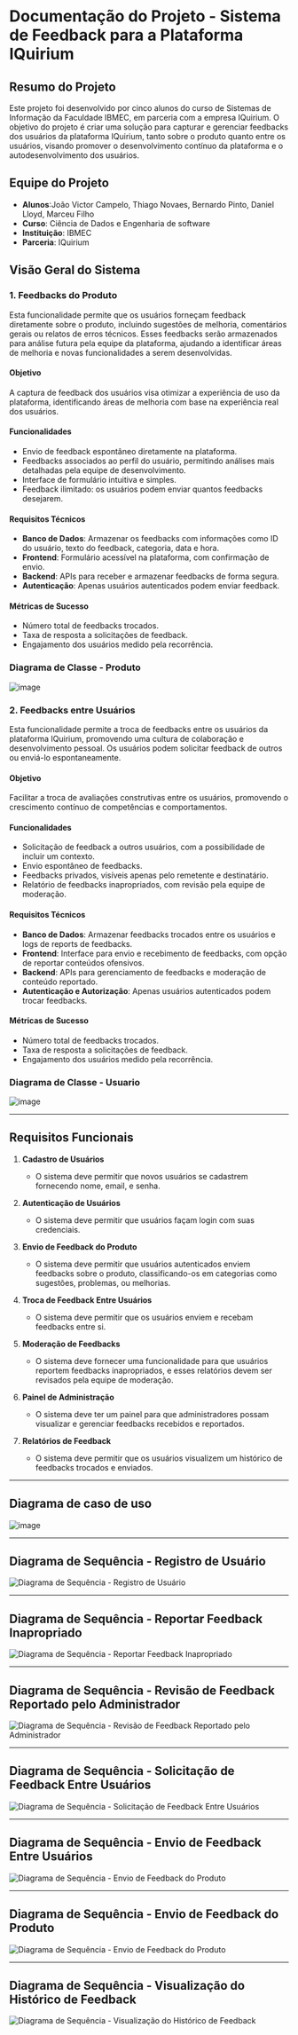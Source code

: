 # Documentação do Projeto - Sistema de Feedback para a Plataforma IQuirium

## Resumo do Projeto
Este projeto foi desenvolvido por cinco alunos do curso de Sistemas de Informação da Faculdade IBMEC, em parceria com a empresa IQuirium. O objetivo do projeto é criar uma solução para capturar e gerenciar feedbacks dos usuários da plataforma IQuirium, tanto sobre o produto quanto entre os usuários, visando promover o desenvolvimento contínuo da plataforma e o autodesenvolvimento dos usuários.

## Equipe do Projeto
- **Alunos**:João Victor Campelo, Thiago Novaes, Bernardo Pinto, Daniel Lloyd, Marceu Filho
- **Curso**: Ciência de Dados e Engenharia de software 
- **Instituição**: IBMEC
- **Parceria**: IQuirium

## Visão Geral do Sistema

### 1. Feedbacks do Produto
Esta funcionalidade permite que os usuários forneçam feedback diretamente sobre o produto, incluindo sugestões de melhoria, comentários gerais ou relatos de erros técnicos. Esses feedbacks serão armazenados para análise futura pela equipe da plataforma, ajudando a identificar áreas de melhoria e novas funcionalidades a serem desenvolvidas.

#### Objetivo
A captura de feedback dos usuários visa otimizar a experiência de uso da plataforma, identificando áreas de melhoria com base na experiência real dos usuários.

#### Funcionalidades
- Envio de feedback espontâneo diretamente na plataforma.
- Feedbacks associados ao perfil do usuário, permitindo análises mais detalhadas pela equipe de desenvolvimento.
- Interface de formulário intuitiva e simples.
- Feedback ilimitado: os usuários podem enviar quantos feedbacks desejarem.

#### Requisitos Técnicos
- **Banco de Dados**: Armazenar os feedbacks com informações como ID do usuário, texto do feedback, categoria, data e hora.
- **Frontend**: Formulário acessível na plataforma, com confirmação de envio.
- **Backend**: APIs para receber e armazenar feedbacks de forma segura.
- **Autenticação**: Apenas usuários autenticados podem enviar feedback.

#### Métricas de Sucesso
- Número total de feedbacks trocados.
- Taxa de resposta a solicitações de feedback.
- Engajamento dos usuários medido pela recorrência.

### Diagrama de Classe - Produto

![image](https://github.com/user-attachments/assets/8ea2ff53-faa6-42a0-9576-6380dba3e6cb)


### 2. Feedbacks entre Usuários
Esta funcionalidade permite a troca de feedbacks entre os usuários da plataforma IQuirium, promovendo uma cultura de colaboração e desenvolvimento pessoal. Os usuários podem solicitar feedback de outros ou enviá-lo espontaneamente.

#### Objetivo
Facilitar a troca de avaliações construtivas entre os usuários, promovendo o crescimento contínuo de competências e comportamentos.

#### Funcionalidades
- Solicitação de feedback a outros usuários, com a possibilidade de incluir um contexto.
- Envio espontâneo de feedbacks.
- Feedbacks privados, visíveis apenas pelo remetente e destinatário.
- Relatório de feedbacks inapropriados, com revisão pela equipe de moderação.

#### Requisitos Técnicos
- **Banco de Dados**: Armazenar feedbacks trocados entre os usuários e logs de reports de feedbacks.
- **Frontend**: Interface para envio e recebimento de feedbacks, com opção de reportar conteúdos ofensivos.
- **Backend**: APIs para gerenciamento de feedbacks e moderação de conteúdo reportado.
- **Autenticação e Autorização**: Apenas usuários autenticados podem trocar feedbacks.

#### Métricas de Sucesso
- Número total de feedbacks trocados.
- Taxa de resposta a solicitações de feedback.
- Engajamento dos usuários medido pela recorrência.

### Diagrama de Classe - Usuario 
![image](https://github.com/user-attachments/assets/cfdace77-0854-4028-ab26-23d42b763ed9)

---

## Requisitos Funcionais

1. **Cadastro de Usuários**
   - O sistema deve permitir que novos usuários se cadastrem fornecendo nome, email, e senha.
   
2. **Autenticação de Usuários**
   - O sistema deve permitir que usuários façam login com suas credenciais.
   
3. **Envio de Feedback do Produto**
   - O sistema deve permitir que usuários autenticados enviem feedbacks sobre o produto, classificando-os em categorias como sugestões, problemas, ou melhorias.

4. **Troca de Feedback Entre Usuários**
   - O sistema deve permitir que os usuários enviem e recebam feedbacks entre si.

5. **Moderação de Feedbacks**
   - O sistema deve fornecer uma funcionalidade para que usuários reportem feedbacks inapropriados, e esses relatórios devem ser revisados pela equipe de moderação.

6. **Painel de Administração**
   - O sistema deve ter um painel para que administradores possam visualizar e gerenciar feedbacks recebidos e reportados.

7. **Relatórios de Feedback**
   - O sistema deve permitir que os usuários visualizem um histórico de feedbacks trocados e enviados.

---
## Diagrama de caso de uso
![image](https://github.com/user-attachments/assets/f4996cbe-75dc-4675-b388-dd74bf82cc97)

---
## Diagrama de Sequência - Registro de Usuário
![Diagrama de Sequência - Registro de Usuário](https://github.com/user-attachments/assets/a98e9341-16bb-4643-8475-0b2bcf611b14)

---
## Diagrama de Sequência - Reportar Feedback Inapropriado
![Diagrama de Sequência - Reportar Feedback Inapropriado](https://github.com/user-attachments/assets/ffead89e-b597-423e-b028-b1400f6af9f7)

---
## Diagrama de Sequência - Revisão de Feedback Reportado pelo Administrador
![Diagrama de Sequência - Revisão de Feedback Reportado pelo Administrador](https://github.com/user-attachments/assets/9d741316-37a3-44b6-99e9-f295f3fd2519)

---
## Diagrama de Sequência - Solicitação de Feedback Entre Usuários
![Diagrama de Sequência - Solicitação de Feedback Entre Usuários](https://github.com/user-attachments/assets/2b2a60de-77d4-4cb6-92d6-90474e8125ff)

---
## Diagrama de Sequência - Envio de Feedback Entre Usuários
![Diagrama de Sequência - Envio de Feedback do Produto](https://github.com/user-attachments/assets/74d8dc40-a92a-479e-a4b9-a4b29bdcdc46)

---
## Diagrama de Sequência - Envio de Feedback do Produto
![Diagrama de Sequência - Envio de Feedback do Produto](https://github.com/user-attachments/assets/4306149e-20d6-4bb4-a951-3164e133bcc3)

---
## Diagrama de Sequência - Visualização do Histórico de Feedback
![Diagrama de Sequência - Visualização do Histórico de Feedback](https://github.com/user-attachments/assets/04af0a52-03c4-46c2-b47e-7781b051fe58)





